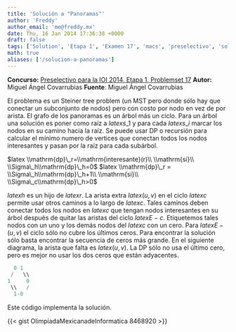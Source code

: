 ```yaml
---
title: 'Solución a "Panoramas"'
author: 'Freddy'
author_email: 'me@freddy.mx'
date: Thu, 16 Jan 2014 17:36:38 +0000
draft: false
tags: ['Solution', 'Etapa 1', 'Examen 17', 'macs', 'preselectivo', 'solución', 'Soluciones Preselectivo 2013']
math: true
aliases: ['/solucion-a-panoramas']
---
```


**Concurso:** [Preselectivo para la IOI 2014, Etapa 1, Problemset 17](https://omegaup.com/arena/IOI2014E1P17#problems/Tour) **Autor:** Miguel Ángel Covarrubias **Fuente**: Miguel Ángel Covarrubias

El problema es un Steiner tree problem (un MST pero donde sólo hay que conectar un subconjunto de nodos) pero con costo por nodo en vez de por arista. El grafo de los panoramas es un árbol más un ciclo. Para un árbol una solución es poner como raíz a $latex s\_1$ y para cada $latex s\_i$ marcar los nodos en su camino hacia la raíz. Se puede usar DP o recursión para calcular el mínimo numero de vertices que conectan todos los nodos interesantes y pasan por la raíz para cada subárbol.

$latex \\mathrm{dp}\_r=\\mathrm{interesante}(r)\\ \\mathrm{si}\\ \\Sigma\_h\\mathrm{dp}\_h=0$ $latex \\mathrm{dp}\_r = \\Sigma\_h\\mathrm{dp}\_h+1\\ \\mathrm{si}\\ \\Sigma\_c\\mathrm{dp}\_h>0$

$latex h$ es un hijo de $latex r$. La arista extra $latex (u,v)$ en el ciclo $latex c$ permite usar otros caminos a lo largo de $latex c$. Tales caminos deben conectar todos los nodos en $latex c$ que tengan nodos interesantes en su árbol después de quitar las aristas del ciclo $latex E-c$. Etiquetemos tales nodos con un uno y los demás nodos del $latex c$ con un cero. Para $latex E-(u,v)$ el ciclo sólo no cubre los últimos ceros. Para encontrar la solución sólo basta encontrar la secuencia de ceros más grande. En el siguiente diagrama, la arista que falta es $latex (u,v)$. La DP sólo no usa el último cero, pero es mejor no usar los dos ceros que están adyacentes.

```cpp
  0 1
 /   \\
1     0
 \\   /
  1-0

```

Este código implementa la solución.

{{< gist OlimpiadaMexicanadeInformatica 8468920 >}}